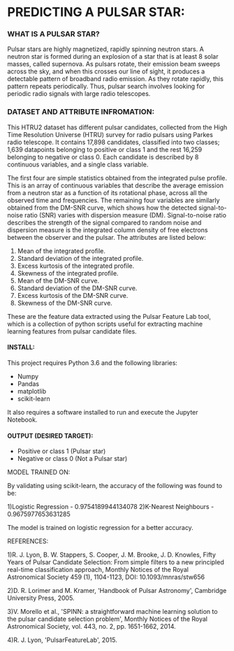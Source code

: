 # PREDICTING A PULSAR STAR:

### WHAT IS A PULSAR STAR?

Pulsar stars are highly magnetized, rapidly spinning neutron stars. A neutron star is formed during an explosion of a star that is at least 8 solar masses, called supernova. As pulsars rotate, their emission beam sweeps across the sky, and when this crosses our line of sight, it produces a detectable pattern of broadband radio emission. As they rotate rapidly, this pattern repeats periodically. Thus, pulsar search involves looking for periodic radio signals with large radio telescopes.


### DATASET AND ATTRIBUTE INFROMATION:

This HTRU2 dataset has different pulsar candidates, collected from the High Time Resolution Universe (HTRU) survey for radio pulsars using Parkes radio telescope. It contains 17,898 candidates, classified into two classes; 1,639 datapoints belonging to positive or class 1 and the rest 16,259 belonging to negative or class 0. Each candidate is described by 8 continuous variables, and a single class variable.

The first four are simple statistics obtained from the integrated pulse profile. This is an array of continuous variables that describe the average emission from a neutron star as a function of its rotational phase, across all the observed time and frequencies. The remaining four variables are similarly obtained from the DM-SNR curve, which shows how the detected signal-to-noise ratio (SNR) varies with dispersion measure (DM). Signal-to-noise ratio describes the strength of the signal compared to random noise and dispersion measure is the integrated column density of free electrons between the observer and the pulsar. The attributes are listed below:

1. Mean of the integrated profile.
2. Standard deviation of the integrated profile.
3. Excess kurtosis of the integrated profile.
4. Skewness of the integrated profile.
5. Mean of the DM-SNR curve.
6. Standard deviation of the DM-SNR curve.
7. Excess kurtosis of the DM-SNR curve.
8. Skewness of the DM-SNR curve.

These are the feature data extracted using the Pulsar Feature Lab tool, which is a collection of python scripts useful for extracting machine learning features from pulsar candidate files.


#### INSTALL:

This project requires Python 3.6 and the following libraries:

* Numpy
* Pandas
* matplotlib
* scikit-learn

It also requires a software installed to run and execute the Jupyter Notebook.


#### OUTPUT (DESIRED TARGET):

* Positive or class 1 (Pulsar star)
* Negative or class 0 (Not a Pulsar star)


MODEL TRAINED ON:

By validating using scikit-learn, the accuracy of the following was found to be:

1)Logistic Regression  - 0.9754189944134078
2)K-Nearest Neighbours - 0.9675977653631285

The model is trained on logistic regression for a better accuracy.


REFERENCES:

1)R. J. Lyon, B. W. Stappers, S. Cooper, J. M. Brooke, J. D. Knowles, Fifty Years of Pulsar Candidate Selection: From simple filters to a new principled real-time classification approach, Monthly Notices of the Royal Astronomical Society 459 (1), 1104-1123, DOI: 10.1093/mnras/stw656 

2)D. R. Lorimer and M. Kramer, 'Handbook of Pulsar Astronomy', Cambridge University Press, 2005.

3)V. Morello et al., 'SPINN: a straightforward machine learning solution to the pulsar candidate selection problem', Monthly Notices of the Royal Astronomical Society, vol. 443, no. 2, pp. 1651-1662, 2014. 

4)R. J. Lyon, 'PulsarFeatureLab', 2015.

